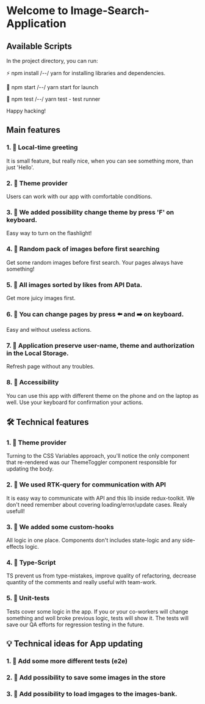 # Welcome to Image-Search-Application

## Available Scripts

In the project directory, you can run:

⚡ npm install /--/ yarn for installing libraries and dependencies.

🚀 npm start /--/ yarn start for launch

🦉 npm test /--/ yarn test - test runner

Happy hacking!

## Main features

### 1. 💯 Local-time greeting 
It is small feature, but really nice, when you can see something more, than just 'Hello'.

### 2. 💯 Theme provider
Users can work with our app with comfortable conditions.

### 3. 💯 We added possibility change theme by press 'F' on keyboard. 
Easy way to turn on the flashlight!

### 4. 💯 Random pack of images before first searching
Get some random images before first search. Your pages always have something!

### 5. 💯 All images sorted by likes from API Data.
Get more juicy images first.

### 6. 💯 You can change pages by press ⬅️ and ➡️ on keyboard.
Easy and without useless actions.

### 7. 💯 Application preserve user-name, theme and authorization in the Local Storage. 
Refresh page without any troubles.

### 8. 💯 Accessibility
You can use this app with different theme on the phone and on the laptop as well. Use your keyboard for confirmation your actions.


## 🛠️ Technical features

### 1. 💯 Theme provider
Turning to the CSS Variables approach, you'll notice the only component that re-rendered was our ThemeToggler component responsible for updating the body.

### 2. 💯 We used RTK-query for communication with API
It is easy way to communicate with API and this lib inside redux-toolkit. 
We don't need remember about covering loading/error/update cases. Realy usefull!

### 3. 💯 We added some custom-hooks
All logic in one place. Components don't includes state-logic and any side-effects logic.

### 4. 💯 Type-Script
TS prevent us from type-mistakes, improve quality of refactoring, decrease quantity of the comments and really useful with team-work.

### 5. 💯 Unit-tests
Tests cover some logic in the app. If you or your co-workers will change something and woll broke previous logic, tests will show it. 
The tests will save our QA efforts for regression testing in the future.


## 💡 Technical ideas for App updating

### 1. 💯 Add some more different tests (e2e)

### 2. 💯 Add possibility to save some images in the store

### 3. 💯 Add possibility to load imgages to the images-bank.

